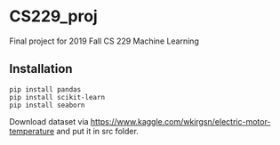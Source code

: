 # CS229_proj
Final project for 2019 Fall CS 229 Machine Learning
## Installation
```
pip install pandas
pip install scikit-learn
pip install seaborn
```
Download dataset via https://www.kaggle.com/wkirgsn/electric-motor-temperature and put it in src folder.
